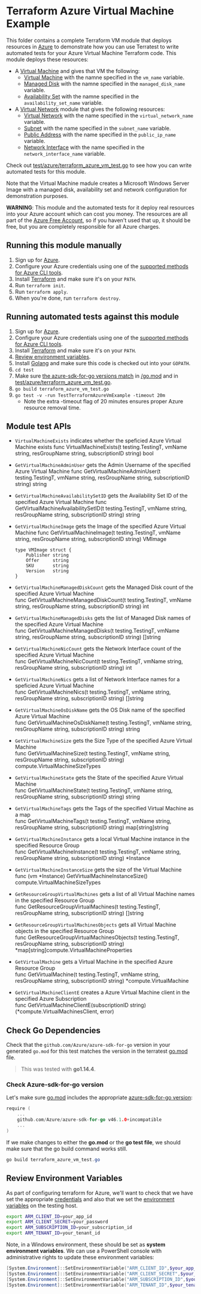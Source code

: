 # Terraform Azure Virtual Machine Example

This folder contains a complete Terraform VM module that deploys resources in [Azure](https://azure.microsoft.com/) to demonstrate
how you can use Terratest to write automated tests for your Azure Virtual Machine Terraform code. This module deploys these resources:

* A [Virtual Machine](https://azure.microsoft.com/en-us/services/virtual-machines/) and gives that VM the following:
    * [Virtual Machine](https://docs.microsoft.com/en-us/azure/virtual-machines/) with the namne specified in the `vm_name` variable.
    * [Managed Disk](https://docs.microsoft.com/en-us/azure/virtual-machines/managed-disks-overview) with the namne specified in the `managed_disk_name` variable.
    * [Availability Set](https://docs.microsoft.com/en-us/azure/virtual-machines/availability) with the namne specified in the `availability_set_name` variable.
* A [Virtual Network](https://azure.microsoft.com/en-us/services/virtual-network/) module that gives the following resources:
    * [Virtual Network](https://docs.microsoft.com/en-us/azure/virtual-network/) with the name specified in the `virtual_network_name` variable.
    * [Subnet](https://docs.microsoft.com/en-us/rest/api/virtualnetwork/subnets) with the name specified in the `subnet_name` variable.
    * [Public Address](https://docs.microsoft.com/en-us/azure/virtual-network/public-ip-addresses) with the name specified in the `public_ip_name` variable.
    * [Network Interface](https://docs.microsoft.com/en-us/azure/virtual-network/virtual-network-network-interface) with the name specified in the `network_interface_name` variable.

Check out [test/azure/terraform_azure_vm_test.go](/test/azure/terraform_azure_vm_test.go) to see how you can write
automated tests for this module.

Note that the Virtual Machine madule creates a Microsoft Windows Server Image with a managed disk, availability set and network configuration for demonstration purposes.

**WARNING**: This module and the automated tests for it deploy real resources into your Azure account which can cost you
money. The resources are all part of the [Azure Free Account](https://azure.microsoft.com/en-us/free/), so if you haven't used that up,
it should be free, but you are completely responsible for all Azure charges.

## Running this module manually

1. Sign up for [Azure](https://azure.microsoft.com/).
1. Configure your Azure credentials using one of the [supported methods for Azure CLI
   tools](https://docs.microsoft.com/en-us/cli/azure/azure-cli-configuration?view=azure-cli-latest).
1. Install [Terraform](https://www.terraform.io/) and make sure it's on your `PATH`.
1. Run `terraform init`.
1. Run `terraform apply`.
1. When you're done, run `terraform destroy`.

## Running automated tests against this module

1. Sign up for [Azure](https://azure.microsoft.com/).
1. Configure your Azure credentials using one of the [supported methods for Azure CLI
   tools](https://docs.microsoft.com/en-us/cli/azure/azure-cli-configuration?view=azure-cli-latest).
1. Install [Terraform](https://www.terraform.io/) and make sure it's on your `PATH`.
1. [Review environment variables](#review-environment-variables).
1. Install [Golang](https://golang.org/) and make sure this code is checked out into your `GOPATH`.
1. `cd test`
1. Make sure [the azure-sdk-for-go versions match](#check-go-dependencies) in [/go.mod](/go.mod) and in [test/azure/terraform_azure_vm_test.go](/test/azure/terraform_azure_vm_test.go).
1. `go build terraform_azure_vm_test.go`
1. `go test -v -run TestTerraformAzureVmExample -timeout 20m` 
    * Note the extra -timeout flag of 20 minutes ensures proper Azure resource removal time.

## Module test APIs

- `VirtualMachineExists` indicates whether the speficied Azure Virtual Machine exists
func VirtualMachineExists(t testing.TestingT, vmName string, resGroupName string, subscriptionID string) bool

- `GetVirtualMachineAdminUser` gets the Admin Username of the specified Azure Virtual Machine
func GetVirtualMachineAdminUser(t testing.TestingT, vmName string, resGroupName string, subscriptionID string) string

- `GetVirtualMachineAvailabilitySetID` gets the Availability Set ID of the specified Azure Virtual Machine
func GetVirtualMachineAvailabilitySetID(t testing.TestingT, vmName string, resGroupName string, subscriptionID string) string

- `GetVirtualMachineImage` gets the Image of the specified Azure Virtual Machine
func GetVirtualMachineImage(t testing.TestingT, vmName string, resGroupName string, subscriptionID string) VMImage
    ```
    type VMImage struct {
        Publisher string
        Offer     string
        SKU       string
        Version   string
    }
    ```
- `GetVirtualMachineManagedDiskCount` gets the Managed Disk count of the specified Azure Virtual Machine\
func GetVirtualMachineManagedDiskCount(t testing.TestingT, vmName string, resGroupName string, subscriptionID string) int

- `GetVirtualMachineManagedDisks` gets the list of Managed Disk names of the specified Azure Virtual Machine\
func GetVirtualMachineManagedDisks(t testing.TestingT, vmName string, resGroupName string, subscriptionID string) []string

- `GetVirtualMachineNicCount` gets the Network Interface count of the specified Azure Virtual Machine\
func GetVirtualMachineNicCount(t testing.TestingT, vmName string, resGroupName string, subscriptionID string) int

- `GetVirtualMachineNics` gets a list of Network Interface names for a speficied Azure Virtual Machine\
func GetVirtualMachineNics(t testing.TestingT, vmName string, resGroupName string, subscriptionID string) []string

- `GetVirtualMachineOsDiskName` gets the OS Disk name of the specified Azure Virtual Machine\
func GetVirtualMachineOsDiskName(t testing.TestingT, vmName string, resGroupName string, subscriptionID string) string

- `GetVirtualMachineSize` gets the Size Type of the specified Azure Virtual Machine\
func GetVirtualMachineSize(t testing.TestingT, vmName string, resGroupName string, subscriptionID string) compute.VirtualMachineSizeTypes

- `GetVirtualMachineState` gets the State of the specified Azure Virtual Machine\
func GetVirtualMachineState(t testing.TestingT, vmName string, resGroupName string, subscriptionID string) string

- `GetVirtualMachineTags` gets the Tags of the specified Virtual Machine as a map\
func GetVirtualMachineTags(t testing.TestingT, vmName string, resGroupName string, subscriptionID string) map[string]string

- `GetVirtualMachineInstance` gets a local Virtual Machine instance in the specified Resource Group\
func GetVirtualMachineInstance(t testing.TestingT, vmName string, resGroupName string, subscriptionID string) *Instance

- `GetVirtualMachineInstanceSize` gets the size of the Virtual Machine\
func (vm *Instance) GetVirtualMachineInstanceSize() compute.VirtualMachineSizeTypes

- `GetResourceGroupVirtualMachines` gets a list of all Virtual Machine names in the specified Resource Group\
func GetResourceGroupVirtualMachines(t testing.TestingT, resGroupName string, subscriptionID string) []string

- `GetResourceGroupVirtualMachinesObjects` gets all Virtual Machine objects in the specified Resource Group\
func GetResourceGroupVirtualMachinesObjects(t testing.TestingT, resGroupName string, subscriptionID string) *map[string]compute.VirtualMachineProperties

- `GetVirtualMachine` gets a Virtual Machine in the specified Azure Resource Group\
func GetVirtualMachine(t testing.TestingT, vmName string, resGroupName string, subscriptionID string) *compute.VirtualMachine

- `GetVirtualMachineClientE` creates a Azure Virtual Machine client in the specified Azure Subscription\
func GetVirtualMachineClientE(subscriptionID string) (*compute.VirtualMachinesClient, error)

## Check Go Dependencies

Check that the `github.com/Azure/azure-sdk-for-go` version in your generated `go.mod` for this test matches the version in the terratest [go.mod](https://github.com/gruntwork-io/terratest/blob/master/go.mod) file.  

> This was tested with **go1.14.4**.

### Check Azure-sdk-for-go version

Let's make sure [go.mod](https://github.com/gruntwork-io/terratest/blob/master/go.mod) includes the appropriate [azure-sdk-for-go version](https://github.com/Azure/azure-sdk-for-go/releases/tag/v46.1.0):

```go
require (
    ...
    github.com/Azure/azure-sdk-for-go v46.1.0+incompatible
    ...
)
```

If we make changes to either the **go.mod** or the **go test file**, we should make sure that the go build command works still.

```powershell
go build terraform_azure_vm_test.go
```

## Review Environment Variables

As part of configuring terraform for Azure, we'll want to check that we have set the appropriate [credentials](https://docs.microsoft.com/en-us/azure/terraform/terraform-install-configure?toc=https%3A%2F%2Fdocs.microsoft.com%2Fen-us%2Fazure%2Fterraform%2Ftoc.json&bc=https%3A%2F%2Fdocs.microsoft.com%2Fen-us%2Fazure%2Fbread%2Ftoc.json#set-up-terraform-access-to-azure) and also that we set the [environment variables](https://docs.microsoft.com/en-us/azure/terraform/terraform-install-configure?toc=https%3A%2F%2Fdocs.microsoft.com%2Fen-us%2Fazure%2Fterraform%2Ftoc.json&bc=https%3A%2F%2Fdocs.microsoft.com%2Fen-us%2Fazure%2Fbread%2Ftoc.json#configure-terraform-environment-variables) on the testing host.

```bash
export ARM_CLIENT_ID=your_app_id
export ARM_CLIENT_SECRET=your_password
export ARM_SUBSCRIPTION_ID=your_subscription_id
export ARM_TENANT_ID=your_tenant_id
```

Note, in a Windows environment, these should be set as **system environment variables**.  We can use a PowerShell console with administrative rights to update these environment variables:

```powershell
[System.Environment]::SetEnvironmentVariable("ARM_CLIENT_ID",$your_app_id,[System.EnvironmentVariableTarget]::Machine)
[System.Environment]::SetEnvironmentVariable("ARM_CLIENT_SECRET",$your_password,[System.EnvironmentVariableTarget]::Machine)
[System.Environment]::SetEnvironmentVariable("ARM_SUBSCRIPTION_ID",$your_subscription_id,[System.EnvironmentVariableTarget]::Machine)
[System.Environment]::SetEnvironmentVariable("ARM_TENANT_ID",$your_tenant_id,[System.EnvironmentVariableTarget]::Machine)
```

